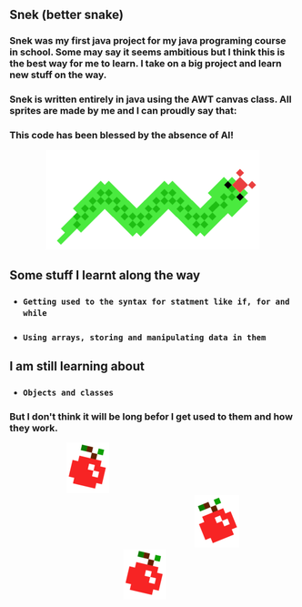 ## **Snek (better snake)**

### Snek was my first java project for my java programing course in school. Some may say it seems ambitious but I think this is the best way for me to learn. I take on a big project and learn new stuff on the way.

### Snek is written entirely in java using the AWT canvas class. All sprites are made by me and I can proudly say that:

### **This code has been blessed by the absence of AI!**

<div style="text-align: center;">
    <img src="images/Snek.png">
</div>

## **Some stuff I learnt along the way**

- ### `Getting used to the syntax for statment like if, for and while`
- ### `Using arrays, storing and manipulating data in them`

## **I am still learning about**

- ### `Objects and classes`

### But I don't think it will be long befor I get used to them and how they work.

<div style="text-align: left; padding-left: 100px">
    <img src="images/Apple_Leaning_Right.png" >
</div>

<div style="text-align: right; padding-right: 100px">
    <img src="images/Apple_Leaning_Left.png" >
</div>

<div style="text-align: left; padding-left: 200px">
    <img src="images/Apple_Leaning_Right.png" >
</div>
